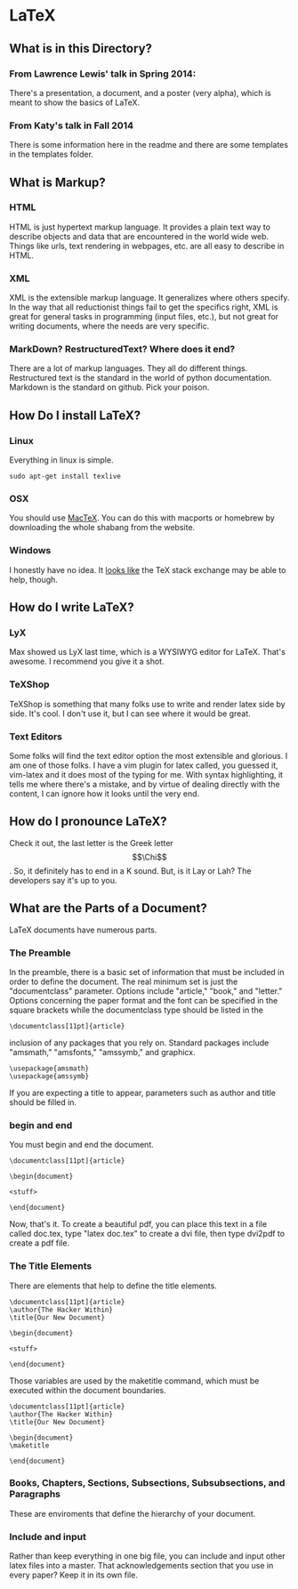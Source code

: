 # LaTeX

## What is in this Directory? 

### From Lawrence Lewis' talk in Spring 2014: 

There's a presentation, a document, and a poster (very alpha), which is meant to show the basics of LaTeX.

### From Katy's talk in Fall 2014

There is some information here in the readme and there are some templates in 
the templates folder. 


## What is Markup?

### HTML

HTML is just hypertext markup language. It provides a plain text way to 
describe objects and data that are encountered in the world wide web. Things 
like urls, text rendering in webpages, etc. are all easy to describe in HTML.

### XML 

XML is the extensible markup language. It generalizes where others specify. In 
the way that all reductionist things fail to get the specifics right, XML is 
great for general tasks in programming (input files, etc.), but not great for 
writing documents, where the needs are very specific. 

### MarkDown? RestructuredText? Where does it end?

There are a lot of markup languages. They all do different things. Restructured 
text is the standard in the world of python documentation. Markdown is the 
standard on github. Pick your poison.


## How Do I install LaTeX?

### Linux

Everything in linux is simple.

    sudo apt-get install texlive

### OSX

You should use [MacTeX][mactex]. You can do this with macports or homebrew by downloading the whole shabang from 
the website.

### Windows

I honestly have no idea. It [looks like][texSE] the TeX stack exchange may be able to 
help, though. 

## How do I write LaTeX?

### LyX

Max showed us LyX last time, which is a WYSIWYG editor for LaTeX. That's 
awesome. I recommend you give it a shot.

### TeXShop

TeXShop is something that many folks use to write and render latex side by 
side. It's cool. I don't use it, but I can see where it would be great. 

### Text Editors

Some folks will find the text editor option the most extensible and glorious. I 
am one of those folks. I have a vim plugin for latex called, you guessed it, 
vim-latex and it does most of the typing for me. With syntax highlighting, it 
tells me where there's a mistake, and by virtue of dealing directly with the 
content, I can ignore how it looks until the very end. 

## How do I pronounce LaTeX?

Check it out, the last letter is the Greek letter $$\Chi$$. So, it definitely has to 
end in a K sound. But, is it Lay or Lah? The developers say it's up to you. 

## What are the Parts of a Document?

LaTeX documents have numerous parts.

### The Preamble

In the preamble, there is a basic set of information that must be included in 
order to define the document. The real minimum set is just the "documentclass" 
parameter. Options include "article," "book," and "letter." Options concerning 
the paper format and the font can be specified in the square brackets while the 
documentclass type should be listed in the  

    \documentclass[11pt]{article}

inclusion of any packages that you rely on. Standard packages include 
"amsmath," "amsfonts," "amssymb," and graphicx. 

    \usepackage{amsmath}
    \usepackage{amssymb}

If you are expecting a title to appear, parameters such as author and title 
should be filled in. 




### begin and end

You must begin and end the document. 

    \documentclass[11pt]{article}

    \begin{document}

    <stuff>

    \end{document}


Now, that's it. To create a beautiful pdf, you can place this text in a file 
called doc.tex, type "latex doc.tex" to create a dvi file, then type dvi2pdf to 
create a pdf file.

### The Title Elements

There are elements that help to define the title elements. 


    \documentclass[11pt]{article}
    \author{The Hacker Within}
    \title{Our New Document}

    \begin{document}

    <stuff>

    \end{document}


Those variables are used by the maketitle command, which must be executed 
within the document boundaries. 


    \documentclass[11pt]{article}
    \author{The Hacker Within}
    \title{Our New Document}

    \begin{document}
    \maketitle

    \end{document}



### Books, Chapters, Sections, Subsections, Subsubsections, and Paragraphs

These are enviroments that define the hierarchy of your document. 


### Include and input

Rather than keep everything in one big file, you can include and input other 
latex files into a master. That acknowledgements section that you use in every 
paper? Keep it in its own file. 



[texSE]: http://tex.stackexchange.com/questions/41808/how-do-i-install-tex-latex-on-windows-7 "TeX Stack Exchange"
[mactex]: https://tug.org/mactex/ "mactex"
